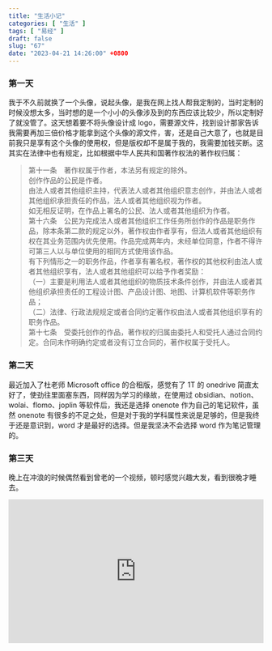 ```yaml
---
title: "生活小记"
categories: [ "生活" ]
tags: [ "易经" ]
draft: false
slug: "67"
date: "2023-04-21 14:26:00" +0800
---
```




### 第一天

我于不久前就换了一个头像，说起头像，是我在网上找人帮我定制的，当时定制的时候没想太多，当时想的是一个小小的头像涉及到的东西应该比较少，所以定制好了就没管了。这天想着要不将头像设计成 logo，需要源文件，找到设计那家告诉我需要再加三倍价格才能拿到这个头像的源文件，害，还是自己大意了，也就是目前我只是享有这个头像的使用权，但是版权却不是属于我的，我需要加钱买断。这其实在法律中也有规定，比如根据中华人民共和国著作权法的著作权归属：

> 第十一条　著作权属于作者，本法另有规定的除外。  
> 创作作品的公民是作者。  
> 由法人或者其他组织主持，代表法人或者其他组织意志创作，并由法人或者其他组织承担责任的作品，法人或者其他组织视为作者。  
> 如无相反证明，在作品上署名的公民、法人或者其他组织为作者。  
> 第十六条　公民为完成法人或者其他组织工作任务所创作的作品是职务作品，除本条第二款的规定以外，著作权由作者享有，但法人或者其他组织有权在其业务范围内优先使用。作品完成两年内，未经单位同意，作者不得许可第三人以与单位使用的相同方式使用该作品。  
> 有下列情形之一的职务作品，作者享有署名权，著作权的其他权利由法人或者其他组织享有，法人或者其他组织可以给予作者奖励：  
> （一）主要是利用法人或者其他组织的物质技术条件创作，并由法人或者其他组织承担责任的工程设计图、产品设计图、地图、计算机软件等职务作品；  
> （二）法律、行政法规规定或者合同约定著作权由法人或者其他组织享有的职务作品。  
> 第十七条　受委托创作的作品，著作权的归属由委托人和受托人通过合同约定。合同未作明确约定或者没有订立合同的，著作权属于受托人。

### 第二天

最近加入了杜老师 Microsoft office 的合租版，感觉有了 1T 的 onedrive 简直太好了，使劲往里面塞东西，同样因为学习的缘故，在使用过 obsidian、notion、wolai、flomo、joplin 等软件后，我还是选择 onenote 作为自己的笔记软件，虽然 onenote 有很多的不足之处，但是对于我的学科属性来说是足够的，但是我终于还是意识到，word 才是最好的选择。但是我坚决不会选择 word 作为笔记管理的。

### 第三天

晚上在冲浪的时候偶然看到曾老的一个视频，顿时感觉兴趣大发，看到很晚才睡去。

<div style="width: 100%; margin-top: 4px; margin-bottom: 4px;"><iframe src="https://www.youtube.com/embed/pDavgNzrPDc" scrolling="no" border="0" frameborder="no" framespacing="0" allowfullscreen="true" style="width: 100%; margin:0; aspect-ratio: 16/9;"> </iframe></div>
